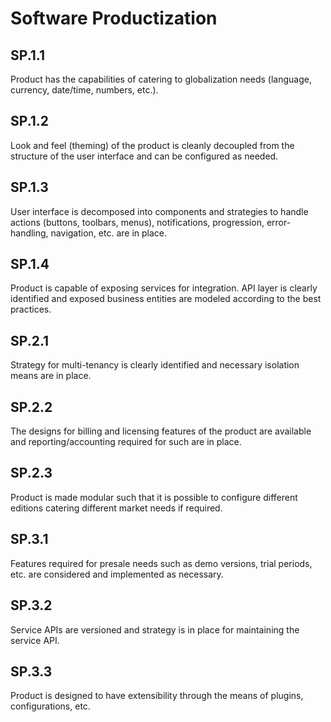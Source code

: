 Software Productization
======================

## SP.1.1

Product has the capabilities of catering to globalization needs (language, currency, date/time, numbers, etc.).


## SP.1.2

Look and feel (theming) of the product is cleanly decoupled from the structure of the user interface and can be configured as needed.


## SP.1.3
	
User interface is decomposed into components and strategies to handle actions (buttons, toolbars, menus), notifications, progression, error-handling, navigation, etc. are in place.



## SP.1.4
	
Product is capable of exposing services for integration. API layer is clearly identified and exposed business entities are modeled according to the best practices.

## SP.2.1

Strategy for multi-tenancy is clearly identified and necessary isolation means are in place.

## SP.2.2

The designs for billing and licensing features of the product are available and reporting/accounting required for such are in place.
	

## SP.2.3

Product is made modular such that it is possible to configure different editions catering different market needs if required.


## SP.3.1

Features required for presale needs such as demo versions, trial periods, etc. are considered and implemented as necessary.


## SP.3.2

Service APIs are versioned and strategy is in place for maintaining the service API.


## SP.3.3 
	
Product is designed to have extensibility through the means of plugins, configurations, etc.

